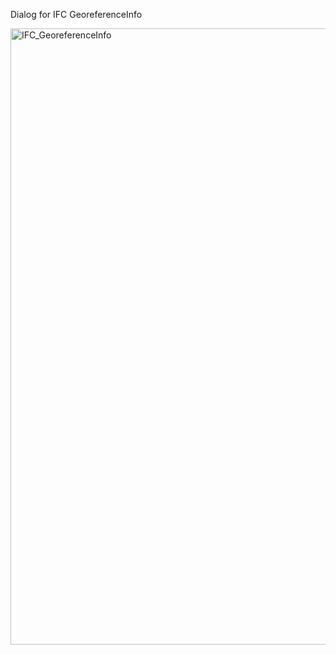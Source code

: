 Dialog for IFC GeoreferenceInfo

<img width="836" height="986" alt="IFC_GeoreferenceInfo" src="https://github.com/user-attachments/assets/cd1d5e11-db12-4bbc-873b-ed3a476e4d37" />
